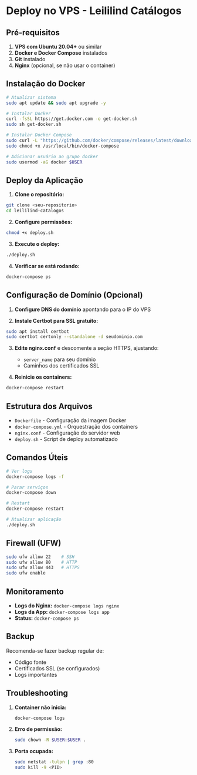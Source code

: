 
# Deploy no VPS - Leililind Catálogos

## Pré-requisitos

1. **VPS com Ubuntu 20.04+** ou similar
2. **Docker e Docker Compose** instalados
3. **Git** instalado
4. **Nginx** (opcional, se não usar o container)

## Instalação do Docker

```bash
# Atualizar sistema
sudo apt update && sudo apt upgrade -y

# Instalar Docker
curl -fsSL https://get.docker.com -o get-docker.sh
sudo sh get-docker.sh

# Instalar Docker Compose
sudo curl -L "https://github.com/docker/compose/releases/latest/download/docker-compose-$(uname -s)-$(uname -m)" -o /usr/local/bin/docker-compose
sudo chmod +x /usr/local/bin/docker-compose

# Adicionar usuário ao grupo docker
sudo usermod -aG docker $USER
```

## Deploy da Aplicação

1. **Clone o repositório:**
```bash
git clone <seu-repositorio>
cd leililind-catalogos
```

2. **Configure permissões:**
```bash
chmod +x deploy.sh
```

3. **Execute o deploy:**
```bash
./deploy.sh
```

4. **Verificar se está rodando:**
```bash
docker-compose ps
```

## Configuração de Domínio (Opcional)

1. **Configure DNS do domínio** apontando para o IP do VPS

2. **Instale Certbot para SSL gratuito:**
```bash
sudo apt install certbot
sudo certbot certonly --standalone -d seudominio.com
```

3. **Edite nginx.conf** e descomente a seção HTTPS, ajustando:
   - `server_name` para seu domínio
   - Caminhos dos certificados SSL

4. **Reinicie os containers:**
```bash
docker-compose restart
```

## Estrutura dos Arquivos

- `Dockerfile` - Configuração da imagem Docker
- `docker-compose.yml` - Orquestração dos containers
- `nginx.conf` - Configuração do servidor web
- `deploy.sh` - Script de deploy automatizado

## Comandos Úteis

```bash
# Ver logs
docker-compose logs -f

# Parar serviços
docker-compose down

# Restart
docker-compose restart

# Atualizar aplicação
./deploy.sh
```

## Firewall (UFW)

```bash
sudo ufw allow 22    # SSH
sudo ufw allow 80    # HTTP
sudo ufw allow 443   # HTTPS
sudo ufw enable
```

## Monitoramento

- **Logs do Nginx:** `docker-compose logs nginx`
- **Logs da App:** `docker-compose logs app`
- **Status:** `docker-compose ps`

## Backup

Recomenda-se fazer backup regular de:
- Código fonte
- Certificados SSL (se configurados)
- Logs importantes

## Troubleshooting

1. **Container não inicia:**
   ```bash
   docker-compose logs
   ```

2. **Erro de permissão:**
   ```bash
   sudo chown -R $USER:$USER .
   ```

3. **Porta ocupada:**
   ```bash
   sudo netstat -tulpn | grep :80
   sudo kill -9 <PID>
   ```
